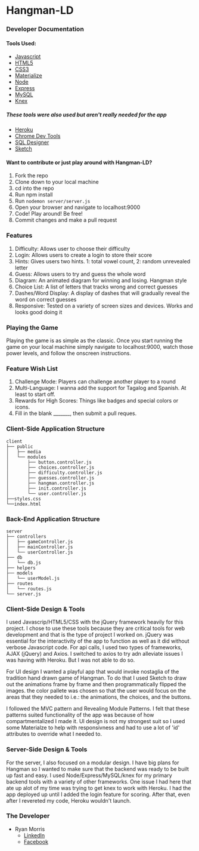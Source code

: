 # Hangman-LD

### Developer Documentation

#### Tools Used:

* [Javascript](https://www.javascript.com/)
* [HTML5](https://www.w3.org/TR/html5/)
* [CSS3](https://www.w3schools.com/css/css3_intro.asp/)
* [Materialize](http://www.materializecss.com/)
* [Node](https://nodejs.org/en/)
* [Express](http://expressjs.com/)
* [MySQL](https://www.mysql.com/)
* [Knex](http://knexjs.org/)

##### These tools were also used but aren't really needed for the app
* [Heroku](https://www.heroku.com/)
* [Chrome Dev Tools](https://developer.chrome.com/devtools/)
* [SQL Designer](https://ondras.zarovi.cz/sql/demo/)
* [Sketch](https://sketch.io/)

#### Want to contribute or just play around with Hangman-LD?

1. Fork the repo
2. Clone down to your local machine
3. cd into the repo 
4. Run npm install
5. Run ```nodemon server/server.js```
6. Open your browser and navigate to localhost:9000
7. Code! Play around! Be free!
8. Commit changes and make a pull request

### Features

1. Difficulty: Allows user to choose their difficulty
2. Login: Allows users to create a login to store their score
3. Hints: Gives users two hints. 1: total vowel count, 2: random unrevealed letter
4. Guess: Allows users to try and guess the whole word
5. Diagram: An animated diagram for winning and losing. Hangman style
6. Choice List: A list of letters that tracks wrong and correct guesses
7. Dashes/Word Display: A display of dashes that will gradually reveal the word on correct guesses
8. Responsive: Tested on a variety of screen sizes and devices. Works and looks good doing it

### Playing the Game

Playing the game is as simple as the classic. Once you start running the game on your local machine simply navigate to localhost:9000, watch those power levels, and follow the onscreen instructions. 

### Feature Wish List

1. Challenge Mode: Players can challenge another player to a round
2. Multi-Language: I wanna add the support for Tagalog and Spanish. At least to start off.
3. Rewards for High Scores: Things like badges and special colors or icons. 
4. Fill in the blank _______, then submit a pull reques. 

### Client-Side Application Structure

    client
    ├── public
    │   ├── media
    │   └── modules
    │       ├── button.controller.js
    │       ├── choices.controller.js
    │       ├── difficulty.controller.js
    │       ├── guesses.controller.js
    │       ├── hangman.controller.js
    │       ├── init.controller.js
    │       └── user.controller.js
    ├──styles.css
    └──index.html

### Back-End Application Structure

    server
    ├── controllers
    │   ├── gameController.js
    │   ├── mainController.js
    │   └── userController.js
    ├── db
    │   └── db.js
    ├── helpers
    ├── models
    │   └── userModel.js 
    ├── routes
    │   └── routes.js
    └── server.js

### Client-Side Design & Tools

I used Javascrip/HTML5/CSS with the jQuery framework heavily for this project. I chose to use these tools because they are critical tools for web development and that is the type of project I worked on. jQuery was essential for the interactivity of the app to function as well as it did without verbose Javascript code. For api calls, I used two types of frameworks, AJAX (jQuery) and Axios. I switched to axios to try adn alleviate issues I was having with Heroku. But I was not able to do so.

For UI design I wanted a playful app that would invoke nostaglia of the tradition hand drawn game of Hangman. To do that I used Sketch to draw out the animations frame by frame and then programmatically flipped the images. the color pallete was chosen so that the user would focus on the areas that they needed to i.e.: the animations, the choices, and the buttons. 

I followed the MVC pattern and Revealing Module Patterns. I felt that these patterns suited functionality of the app was because of how compartmentalized I made it. UI design is not my strongest suit so I used some Materialze to help with responsivness and had to use a lot of 'id' attributes to override what I needed to. 

### Server-Side Design & Tools

For the server, I also focused on a modular design. I have big plans for Hangman so I wanted to make sure that the backend was ready to be built up fast and easy. I used Node/Express/MySQL/knex for my primary backend tools with a variety of other frameworks. One issue I had here that ate up alot of my time was trying to get knex to work with Heroku. I had the app deployed up until I added the login feature for scoring. After that, even after I revereted my code, Heroku wouldn't launch. 

### The Developer

* Ryan Morris
  * [LinkedIn](https://www.linkedin.com/in/spcryanmorris/)
  * [Facebook](https://www.facebook.com/lasthurray/)
